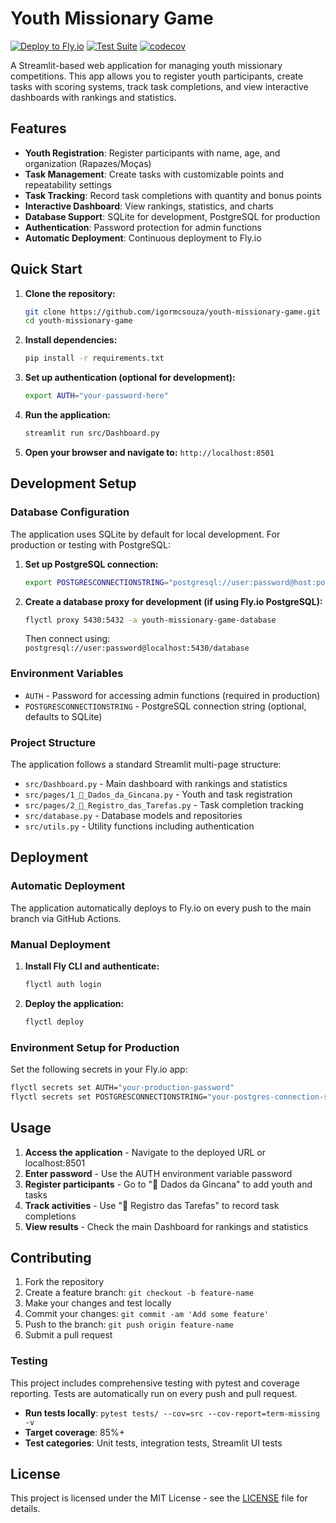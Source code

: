 # Youth Missionary Game

[![Deploy to Fly.io](https://github.com/igormcsouza/youth-missionary-game/actions/workflows/deploy.yml/badge.svg)](https://github.com/igormcsouza/youth-missionary-game/actions/workflows/deploy.yml)
[![Test Suite](https://github.com/igormcsouza/youth-missionary-game/actions/workflows/test.yml/badge.svg)](https://github.com/igormcsouza/youth-missionary-game/actions/workflows/test.yml)
[![codecov](https://codecov.io/gh/igormcsouza/youth-missionary-game/branch/main/graph/badge.svg)](https://codecov.io/gh/igormcsouza/youth-missionary-game)

A Streamlit-based web application for managing youth missionary competitions. This app allows you to register youth participants, create tasks with scoring systems, track task completions, and view interactive dashboards with rankings and statistics.

## Features

- **Youth Registration**: Register participants with name, age, and organization (Rapazes/Moças)
- **Task Management**: Create tasks with customizable points and repeatability settings
- **Task Tracking**: Record task completions with quantity and bonus points
- **Interactive Dashboard**: View rankings, statistics, and charts
- **Database Support**: SQLite for development, PostgreSQL for production
- **Authentication**: Password protection for admin functions
- **Automatic Deployment**: Continuous deployment to Fly.io

## Quick Start

1. **Clone the repository:**
   ```bash
   git clone https://github.com/igormcsouza/youth-missionary-game.git
   cd youth-missionary-game
   ```

2. **Install dependencies:**
   ```bash
   pip install -r requirements.txt
   ```

3. **Set up authentication (optional for development):**
   ```bash
   export AUTH="your-password-here"
   ```

4. **Run the application:**
   ```bash
   streamlit run src/Dashboard.py
   ```

5. **Open your browser and navigate to:** `http://localhost:8501`

## Development Setup

### Database Configuration

The application uses SQLite by default for local development. For production or testing with PostgreSQL:

1. **Set up PostgreSQL connection:**
   ```bash
   export POSTGRESCONNECTIONSTRING="postgresql://user:password@host:port/database"
   ```

2. **Create a database proxy for development (if using Fly.io PostgreSQL):**
   ```bash
   flyctl proxy 5430:5432 -a youth-missionary-game-database
   ```
   Then connect using: `postgresql://user:password@localhost:5430/database`

### Environment Variables

- `AUTH` - Password for accessing admin functions (required in production)
- `POSTGRESCONNECTIONSTRING` - PostgreSQL connection string (optional, defaults to SQLite)

### Project Structure

The application follows a standard Streamlit multi-page structure:

- `src/Dashboard.py` - Main dashboard with rankings and statistics
- `src/pages/1_📁_Dados_da_Gincana.py` - Youth and task registration
- `src/pages/2_📝_Registro_das_Tarefas.py` - Task completion tracking
- `src/database.py` - Database models and repositories
- `src/utils.py` - Utility functions including authentication

## Deployment

### Automatic Deployment

The application automatically deploys to Fly.io on every push to the main branch via GitHub Actions.

### Manual Deployment

1. **Install Fly CLI and authenticate:**
   ```bash
   flyctl auth login
   ```

2. **Deploy the application:**
   ```bash
   flyctl deploy
   ```

### Environment Setup for Production

Set the following secrets in your Fly.io app:
```bash
flyctl secrets set AUTH="your-production-password"
flyctl secrets set POSTGRESCONNECTIONSTRING="your-postgres-connection-string"
```

## Usage

1. **Access the application** - Navigate to the deployed URL or localhost:8501
2. **Enter password** - Use the AUTH environment variable password
3. **Register participants** - Go to "📁 Dados da Gincana" to add youth and tasks
4. **Track activities** - Use "📝 Registro das Tarefas" to record task completions
5. **View results** - Check the main Dashboard for rankings and statistics

## Contributing

1. Fork the repository
2. Create a feature branch: `git checkout -b feature-name`
3. Make your changes and test locally
4. Commit your changes: `git commit -am 'Add some feature'`
5. Push to the branch: `git push origin feature-name`
6. Submit a pull request

### Testing

This project includes comprehensive testing with pytest and coverage reporting. Tests are automatically run on every push and pull request.

- **Run tests locally**: `pytest tests/ --cov=src --cov-report=term-missing -v`
- **Target coverage**: 85%+
- **Test categories**: Unit tests, integration tests, Streamlit UI tests

## License

This project is licensed under the MIT License - see the [LICENSE](LICENSE) file for details.
